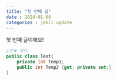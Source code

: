 ```yaml
---
title: "첫 번째 글"
date : 2024-01-08
categories : jekll update
---
```


첫 번째 글이에요!

```C#
//C# 코드
public class Test{
	private int Temp1;
	public int Temp2 {get; private set;}
}
```